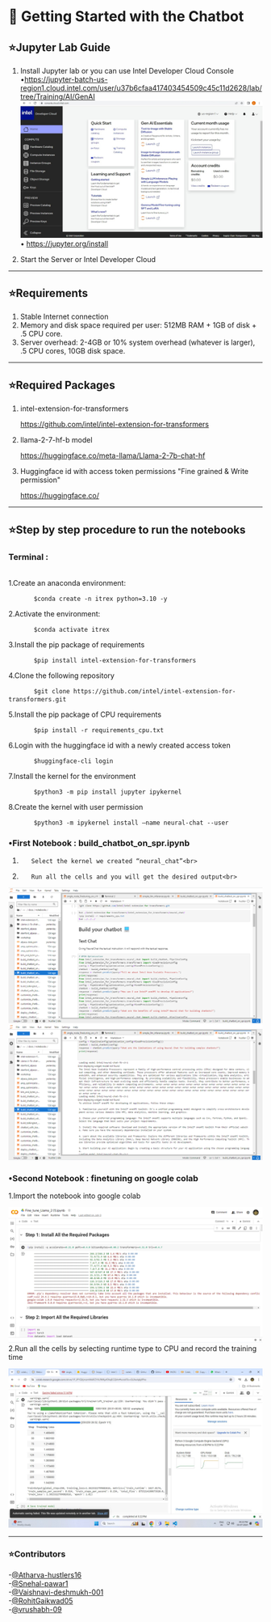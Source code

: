 # 🤖 Getting Started with the Chatbot
## ⭐️Jupyter Lab Guide

1.	Install Jupyter lab or you can use Intel Developer Cloud Console<br>
        •https://jupyter-batch-us-region1.cloud.intel.com/user/u37b6cfaa417403454509c45c11d2628/lab/tree/Training/AI/GenAI<br>
        ![Image](img/idc.jpeg)
        • https://jupyter.org/install
       
2.	Start the Server or Intel Developer Cloud


---

## ⭐️Requirements
1.	Stable Internet connection <br>
2.	Memory and disk space required per user: 512MB RAM + 1GB of disk + .5 CPU core.<br>
3.	Server overhead: 2-4GB or 10% system overhead (whatever is larger), .5 CPU cores, 10GB disk space.<br>


---

## ⭐️Required Packages
1.	intel-extension-for-transformers <br> <p align = "left">https://github.com/intel/intel-extension-for-transformers</p>
2.	llama-2-7-hf-b model <br><p align ="left">https://huggingface.co/meta-llama/Llama-2-7b-chat-hf</p> 
3.	Huggingface id with access token permissions "Fine grained & Write permission" <p align ="left">https://huggingface.co/</p>



---

## ⭐️Step by step procedure to run the notebooks
  <h3>Terminal :</h3> <br>
  1.Create an anaconda environment:

```
       $conda create -n itrex python=3.10 -y
```
  2.Activate the environment:
```
       $conda activate itrex
```
  3.Install the pip package of requirements 
```
       $pip install intel-extension-for-transformers
```
  4.Clone the following repository
```
       $git clone https://github.com/intel/intel-extension-for-transformers.git
```
  5.Install the pip package of CPU requirements
```
       $pip install -r requirements_cpu.txt
```
  6.Login with the huggingface id with a newly created access token
```
       $huggingface-cli login
```            
  7.Install the kernel for the environment
```
       $python3 -m pip install jupyter ipykernel
```
  8.Create the kernel with user permission 
```
       $python3 -m ipykernel install –name neural-chat --user
```

### •First Notebook :  build_chatbot_on_spr.ipynb
 1.        Select the kernel we created “neural_chat”<br>
 2.        Run all the cells and you will get the desired output<br>
 
 ![IMAGE](img/textchatbot.png)
 ![IMAGE](img/outputchatbot.png)
### •Second Notebook : finetuning  on google colab
1.Import the notebook into google colab 
 
![IMAGE](img/tuning.png)
        <br>
2.Run all the cells by selecting runtime type to CPU and record the training time

 ![IMAGE](img/trainingtime.jpeg)
 <br>


 ---




### ⭐️Contributors
-[@Atharva-hustlers16](https://github.com/Atharva-hustlers16)<br>
-[@Snehal-pawar1](https://github.com/Snehal-pawar1)<br>
-[@Vaishnavi-deshmukh-001](https://github.com/Vaishnavi-deshmukh-001)<br>
-[@RohitGaikwad05](https://github.com/RohitGaikwad05)<br>
-[@vrushabh-09](https://github.com/vrushabh-09)<br>


              
